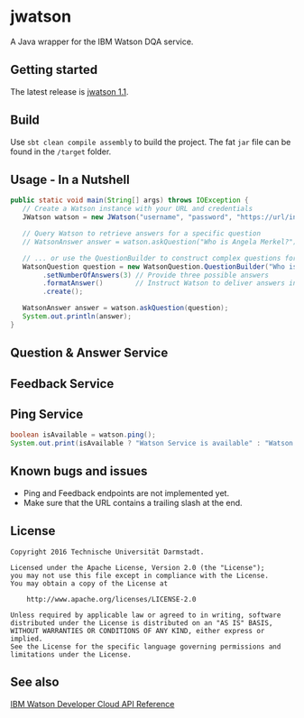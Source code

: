 jwatson
=======

A Java wrapper for the IBM Watson DQA service.

Getting started
---------------

The latest release is [jwatson 1.1](https://github.com/tudarmstadt-lt/jwatson/releases/tag/1.0.0).

Build
---------------

Use `sbt clean compile assembly` to build the project. The fat `jar` file can be found in the `/target` folder.

Usage - In a Nutshell
-----
```java
public static void main(String[] args) throws IOException {
   // Create a Watson instance with your URL and credentials
   JWatson watson = new JWatson("username", "password", "https://url/instance/xxxxx/deepqa/");

   // Query Watson to retrieve answers for a specific question
   // WatsonAnswer answer = watson.askQuestion("Who is Angela Merkel?");

   // ... or use the QuestionBuilder to construct complex questions for Watson
   WatsonQuestion question = new WatsonQuestion.QuestionBuilder("Who is Angela Merkel?")
        .setNumberOfAnswers(3) // Provide three possible answers
        .formatAnswer()        // Instruct Watson to deliver answers in HTML
        .create();

   WatsonAnswer answer = watson.askQuestion(question);
   System.out.println(answer);
}        
```

Question & Answer Service
-------

Feedback Service
-------

Ping Service
----
```java
boolean isAvailable = watson.ping();
System.out.print(isAvailable ? "Watson Service is available" : "Watson Service is not available");
```

Known bugs and issues
----------------
* Ping and Feedback endpoints are not implemented yet.
* Make sure that the URL contains a trailing slash at the end.

License
-------

```
Copyright 2016 Technische Universität Darmstadt.

Licensed under the Apache License, Version 2.0 (the "License");
you may not use this file except in compliance with the License.
You may obtain a copy of the License at

    http://www.apache.org/licenses/LICENSE-2.0

Unless required by applicable law or agreed to in writing, software
distributed under the License is distributed on an "AS IS" BASIS,
WITHOUT WARRANTIES OR CONDITIONS OF ANY KIND, either express or implied.
See the License for the specific language governing permissions and
limitations under the License.
```

See also
--------
[IBM Watson Developer Cloud API Reference](http://www.ibm.com/smarterplanet/us/en/ibmwatson/developercloud/apis/#!/Question_Answer)
